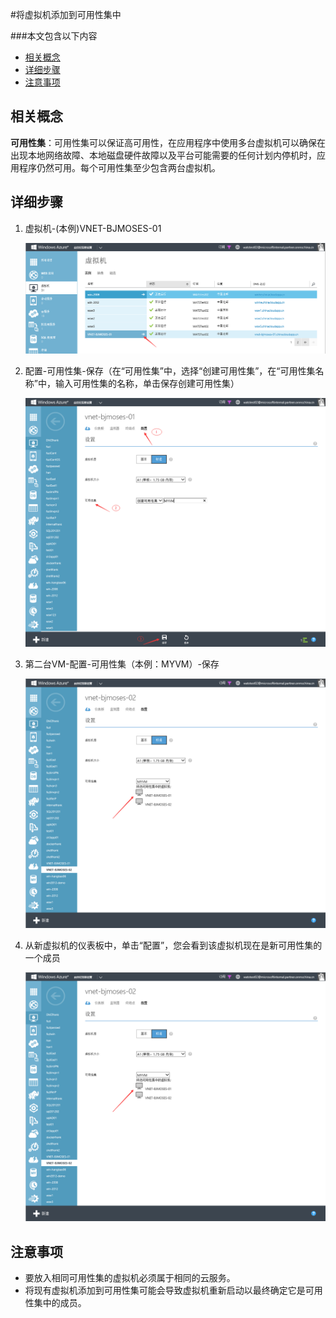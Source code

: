 <properties 
	pageTitle="将虚拟机添加到可用性集中" 
	description="本页介绍如何将虚拟机添加到可用性集中。" 
	services="virtual machine" 
	documentationCenter="" 
	authors=""
	manager="" 
	editor=""/>
<tags ms.service="virtual-machine" ms.date="" wacn.date="12/18/2015"/>

#将虚拟机添加到可用性集中

###本文包含以下内容

- [相关概念](#concept)
- [详细步骤](#detail)
- [注意事项](#note)
 
## <a id="concept"></a>相关概念

**可用性集**：可用性集可以保证高可用性，在应用程序中使用多台虚拟机可以确保在出现本地网络故障、本地磁盘硬件故障以及平台可能需要的任何计划内停机时，应用程序仍然可用。每个可用性集至少包含两台虚拟机。

## <a id="detail"></a>详细步骤

1. 虚拟机-(本例)VNET-BJMOSES-01

	![](./media/aog-virtual-machine-add-vm-to-availability-group/choose-vm.png) 
 
2. 配置-可用性集-保存（在“可用性集”中，选择“创建可用性集”，在“可用性集名称”中，输入可用性集的名称，单击保存创建可用性集）

	![](./media/aog-virtual-machine-add-vm-to-availability-group/open-vm-config.png) 
 
3. 第二台VM-配置-可用性集（本例：MYVM）-保存

	
	![](./media/aog-virtual-machine-add-vm-to-availability-group/add-to-aviliablily.png) 
 
4. 从新虚拟机的仪表板中，单击“配置”，您会看到该虚拟机现在是新可用性集的一个成员

	![](./media/aog-virtual-machine-add-vm-to-availability-group/show-result.png) 
 
## <a id="note"></a>注意事项

-	要放入相同可用性集的虚拟机必须属于相同的云服务。
-	将现有虚拟机添加到可用性集可能会导致虚拟机重新启动以最终确定它是可用性集中的成员。
